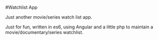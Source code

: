 #Watchlist App

Just another movie/series watch list app.

Just for fun, written in es6, using Angular and a little php to maintain a movie/documentary/series watchlist.